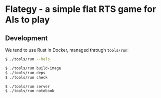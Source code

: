 # Flategy - a simple flat RTS game for AIs to play

## Development

We tend to use Rust in Docker, managed through `tools/run`:

```bash
$ ./tools/run --help

$ ./tools/run build-image
$ ./tools/run deps
$ ./tools/run check

$ ./tools/run server
$ ./tools/run notebook
```

